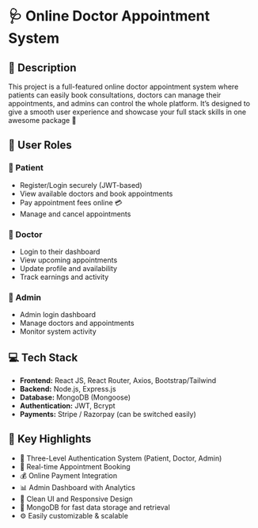 # 🩺 Online Doctor Appointment System

## 📖 Description
This project is a full-featured online doctor appointment system where patients can easily book consultations, doctors can manage their appointments, and admins can control the whole platform. It’s designed to give a smooth user experience and showcase your full stack skills in one awesome package 💪

## 👥 User Roles

### 🔹 Patient
- Register/Login securely (JWT-based)
- View available doctors and book appointments
- Pay appointment fees online 💳
- Manage and cancel appointments

### 🔹 Doctor
- Login to their dashboard
- View upcoming appointments
- Update profile and availability
- Track earnings and activity

### 🔹 Admin
- Admin login dashboard
- Manage doctors and appointments
- Monitor system activity

## 💻 Tech Stack
- **Frontend:** React JS, React Router, Axios, Bootstrap/Tailwind  
- **Backend:** Node.js, Express.js  
- **Database:** MongoDB (Mongoose)  
- **Authentication:** JWT, Bcrypt  
- **Payments:** Stripe / Razorpay (can be switched easily)

## 🚀 Key Highlights
- 🔐 Three-Level Authentication System (Patient, Doctor, Admin)
- 📆 Real-time Appointment Booking
- 💰 Online Payment Integration
- 📊 Admin Dashboard with Analytics
- 🎯 Clean UI and Responsive Design
- 💾 MongoDB for fast data storage and retrieval
- ⚙️ Easily customizable & scalable


